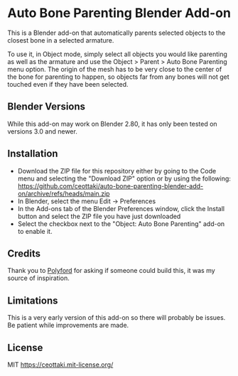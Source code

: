 # Auto Bone Parenting Blender Add-on

This is a Blender add-on that automatically parents selected objects to the closest bone in a selected armature.

To use it, in Object mode, simply select all objects you would like parenting as well as the armature and use the Object > Parent > Auto Bone Parenting menu option. The origin of the mesh has to be very close to the center of the bone for parenting to happen, so objects far from any bones will not get touched even if they have been selected.

## Blender Versions

While this add-on may work on Blender 2.80, it has only been tested on versions 3.0 and newer.

## Installation

- Download the ZIP file for this repository either by going to the Code menu and selecting the "Download ZIP" option or by using the following: https://github.com/ceottaki/auto-bone-parenting-blender-add-on/archive/refs/heads/main.zip
- In Blender, select the menu Edit -> Preferences
- In the Add-ons tab of the Blender Preferences window, click the Install button and select the ZIP file you have just downloaded
- Select the checkbox next to the "Object: Auto Bone Parenting" add-on to enable it.

## Credits

Thank you to [Polyford](https://www.youtube.com/@Polyfjord) for asking if someone could build this, it was my source of inspiration.

## Limitations

This is a very early version of this add-on so there will probably be issues. Be patient while improvements are made.

## License

MIT https://ceottaki.mit-license.org/
